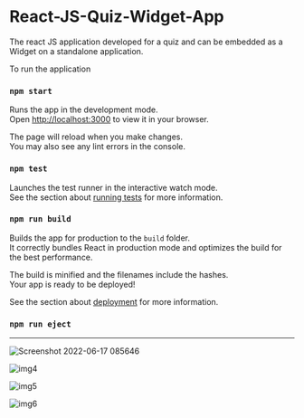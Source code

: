# React-JS-Quiz-Widget-App
 
The react JS application developed for a quiz and can be embedded as a Widget on a standalone application. 

To run the application

### `npm start`

Runs the app in the development mode.\
Open [http://localhost:3000](http://localhost:3000) to view it in your browser.

The page will reload when you make changes.\
You may also see any lint errors in the console.

### `npm test`

Launches the test runner in the interactive watch mode.\
See the section about [running tests](https://facebook.github.io/create-react-app/docs/running-tests) for more information.

### `npm run build`

Builds the app for production to the `build` folder.\
It correctly bundles React in production mode and optimizes the build for the best performance.

The build is minified and the filenames include the hashes.\
Your app is ready to be deployed!

See the section about [deployment](https://facebook.github.io/create-react-app/docs/deployment) for more information.

### `npm run eject`
-----------------------------------------------------------------------------------------------------------------------------------------------------------------------------
![Screenshot 2022-06-17 085646](https://user-images.githubusercontent.com/39365623/174270069-8c21e9c1-63b8-45e7-b9f2-ad7b14c361da.png)

![img4](https://user-images.githubusercontent.com/39365623/174270132-0cb10d1f-e848-42a5-ac08-5abaa212c85a.png)

![img5](https://user-images.githubusercontent.com/39365623/174270153-192172c9-0ebc-4fb8-b031-1e9c76c2c85e.png)


![img6](https://user-images.githubusercontent.com/39365623/174270196-17b68ecc-b53d-4306-9c61-9ccf0e89195a.png)

